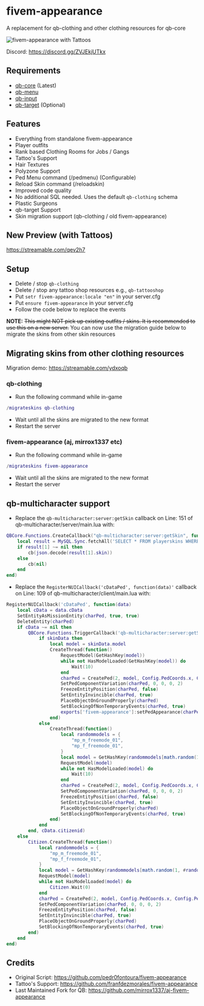 # fivem-appearance

A replacement for qb-clothing and other clothing resources for qb-core

<img src="https://i.imgur.com/4UlcRJQ.png" alt="fivem-appearance with Tattoos" />

Discord: https://discord.gg/ZVJEkjUTkx

## Requirements

- [qb-core](https://github.com/qbcore-framework/qb-core) (Latest)
- [qb-menu](https://github.com/qbcore-framework/qb-menu)
- [qb-input](https://github.com/qbcore-framework/qb-input)
- [qb-target](https://github.com/BerkieBb/qb-target) (Optional)

## Features

- Everything from standalone fivem-appearance
- Player outfits
- Rank based Clothing Rooms for Jobs / Gangs
- Tattoo's Support
- Hair Textures
- Polyzone Support
- Ped Menu command (/pedmenu) (Configurable)
- Reload Skin command (/reloadskin)
- Improved code quality
- No additional SQL needed. Uses the default `qb-clothing` schema
- Plastic Surgeons
- qb-target Support
- Skin migration support (qb-clothing / old fivem-appearance)

## New Preview (with Tattoos)

https://streamable.com/qev2h7

## Setup

- Delete / stop `qb-clothing`
- Delete / stop any tattoo shop resources e.g., `qb-tattooshop`
- Put `setr fivem-appearance:locale "en"` in your server.cfg
- Put `ensure fivem-appearance` in your server.cfg
- Follow the code below to replace the events

**NOTE:** ~~This might NOT pick up existing outfits / skins. It is recommended to use this on a new server.~~ You can now use the migration guide below to migrate the skins from other skin resources

## Migrating skins from other clothing resources

Migration demo: https://streamable.com/ydxoqb

### qb-clothing

- Run the following command while in-game

```lua
/migrateskins qb-clothing
```

- Wait until all the skins are migrated to the new format
- Restart the server

### fivem-appearance (aj, mirrox1337 etc)

- Run the following command while in-game

```lua
/migrateskins fivem-appearance
```

- Wait until all the skins are migrated to the new format
- Restart the server


## qb-multicharacter support

- Replace the `qb-multicharacter:server:getSkin` callback on Line: 151 of qb-multicharacter/server/main.lua with:

```lua
QBCore.Functions.CreateCallback("qb-multicharacter:server:getSkin", function(source, cb, cid)
    local result = MySQL.Sync.fetchAll('SELECT * FROM playerskins WHERE citizenid = ? AND active = ?', {cid, 1})
    if result[1] ~= nil then
        cb(json.decode(result[1].skin))
    else
        cb(nil)
    end
end)
```

- Replace the `RegisterNUICallback('cDataPed', function(data)'` callback on Line: 109 of qb-multicharacter/client/main.lua with:

```lua
RegisterNUICallback('cDataPed', function(data)
    local cData = data.cData
    SetEntityAsMissionEntity(charPed, true, true)
    DeleteEntity(charPed)
    if cData ~= nil then
        QBCore.Functions.TriggerCallback('qb-multicharacter:server:getSkin', function(skinData)
            if skinData then
                local model = skinData.model
                CreateThread(function()
                    RequestModel(GetHashKey(model))
                    while not HasModelLoaded(GetHashKey(model)) do
                        Wait(10)
                    end
                    charPed = CreatePed(2, model, Config.PedCoords.x, Config.PedCoords.y, Config.PedCoords.z - 0.98, Config.PedCoords.w, false, true)
                    SetPedComponentVariation(charPed, 0, 0, 0, 2)
                    FreezeEntityPosition(charPed, false)
                    SetEntityInvincible(charPed, true)
                    PlaceObjectOnGroundProperly(charPed)
                    SetBlockingOfNonTemporaryEvents(charPed, true)
                    exports['fivem-appearance']:setPedAppearance(charPed, skinData)
                end)
            else
                CreateThread(function()
                    local randommodels = {
                        "mp_m_freemode_01",
                        "mp_f_freemode_01",
                    }
                    local model = GetHashKey(randommodels[math.random(1, #randommodels)])
                    RequestModel(model)
                    while not HasModelLoaded(model) do
                        Wait(10)
                    end
                    charPed = CreatePed(2, model, Config.PedCoords.x, Config.PedCoords.y, Config.PedCoords.z - 0.98, Config.PedCoords.w, false, true)
                    SetPedComponentVariation(charPed, 0, 0, 0, 2)
                    FreezeEntityPosition(charPed, false)
                    SetEntityInvincible(charPed, true)
                    PlaceObjectOnGroundProperly(charPed)
                    SetBlockingOfNonTemporaryEvents(charPed, true)
                end)
            end
        end, cData.citizenid)
    else
        Citizen.CreateThread(function()
            local randommodels = {
                "mp_m_freemode_01",
                "mp_f_freemode_01",
            }
            local model = GetHashKey(randommodels[math.random(1, #randommodels)])
            RequestModel(model)
            while not HasModelLoaded(model) do
                Citizen.Wait(0)
            end
            charPed = CreatePed(2, model, Config.PedCoords.x, Config.PedCoords.y, Config.PedCoords.z - 0.98, Config.PedCoords.w, false, true)
            SetPedComponentVariation(charPed, 0, 0, 0, 2)
            FreezeEntityPosition(charPed, false)
            SetEntityInvincible(charPed, true)
            PlaceObjectOnGroundProperly(charPed)
            SetBlockingOfNonTemporaryEvents(charPed, true)
        end)
    end
end)
```

## Credits
- Original Script: https://github.com/pedr0fontoura/fivem-appearance
- Tattoo's Support: https://github.com/franfdezmorales/fivem-appearance
- Last Maintained Fork for QB: https://github.com/mirrox1337/aj-fivem-appearance
